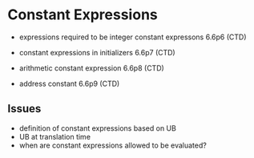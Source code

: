 # Constant Expressions

- expressions required to be integer constant expressons 6.6p6 (CTD)

- constant expressions in initializers 6.6p7 (CTD)

- arithmetic constant expression 6.6p8 (CTD)

- address constant 6.6p9 (CTD)


## Issues

* definition of constant expressions based on UB
* UB at translation time
* when are constant expressions allowed to be evaluated? 
